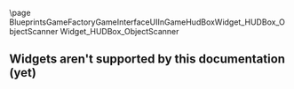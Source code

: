 \page BlueprintsGameFactoryGameInterfaceUIInGameHudBoxWidget_HUDBox_ObjectScanner Widget_HUDBox_ObjectScanner
## Widgets aren't supported by this documentation (yet)
